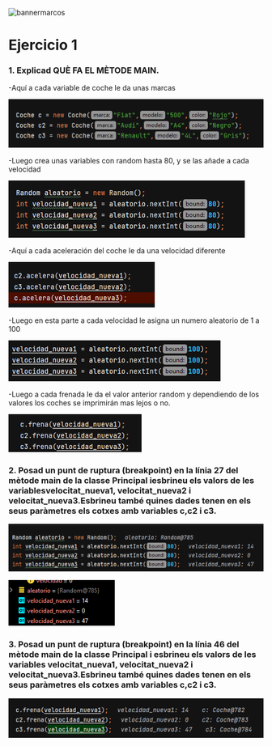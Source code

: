![bannermarcos](https://portal.edu.gva.es/iesmarcoszaragoza/wp-content/uploads/sites/256/2021/04/cabecera-k-fondocolores2-nologos-cdc.png)
# Ejercicio 1
 
### 1. Explicad QUÈ FA EL MÈTODE MAIN.
-Aquí a cada variable de coche le da unas marcas

![](1.png)

-Luego crea unas variables con random hasta 80, y se las añade a cada velocidad

![](2.png)

-Aquí a cada aceleración del coche le da una velocidad diferente

![](3.png)

-Luego en esta parte a cada velocidad le asigna un numero aleatorio de 1 a 100

![](4.png)

-Luego a cada frenada le da el valor anterior random y dependiendo de los valores los coches se imprimirán mas lejos o no.

![](5c.png)

### 2.  Posad un punt de ruptura (breakpoint) en la línia 27 del mètode main de la classe Principal iesbrineu els valors de les variablesvelocitat_nueva1, velocitat_nueva2 i velocitat_nueva3.Esbrineu també quines dades tenen en els seus paràmetres els cotxes amb variables c,c2 i c3.

![](entornos2.png)

![](5.png)

### 3.   Posad un punt de ruptura (breakpoint) en la línia 46 del mètode main de la classe Principal i esbrineu els valors de les variables velocitat_nueva1, velocitat_nueva2 i velocitat_nueva3.Esbrineu també quines dades tenen en els seus paràmetres els cotxes amb variables c,c2 i c3.



![](entornos3.png)